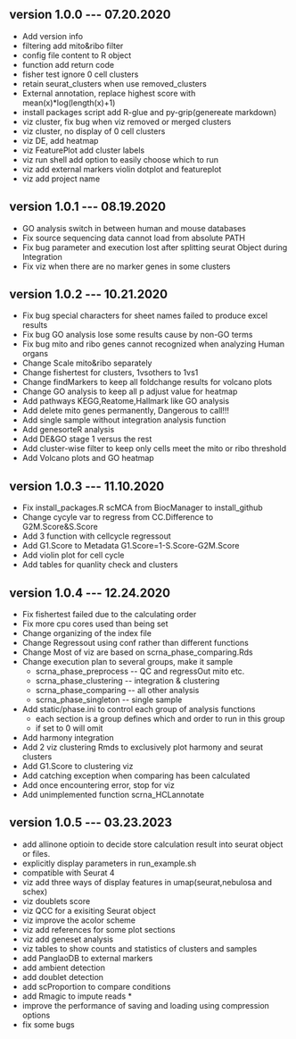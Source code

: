 ## version 1.0.0  --- 07.20.2020
 * Add version info
 * filtering add mito&ribo filter
 * config file content to R object
 * function add return code 
 * fisher test ignore 0 cell clusters
 * retain seurat_clusters when use removed_clusters
 * External annotation, replace highest score with mean(x)\*log(length(x)+1)
 * install packages script add R-glue and py-grip(genereate markdown) 
 * viz cluster, fix bug when viz removed or merged clusters
 * viz cluster, no display of 0 cell clusters
 * viz DE, add heatmap
 * viz FeaturePlot add cluster labels
 * viz run shell add option to easily choose which to run
 * viz add external markers violin dotplot and featureplot
 * viz add project name


## version 1.0.1  --- 08.19.2020
 * GO analysis switch in between human and mouse databases
 * Fix source sequencing data cannot load from absolute PATH
 * Fix bug parameter and execution lost after splitting seurat Object during Integration
 * Fix viz when there are no marker genes in some clusters



## version 1.0.2  --- 10.21.2020
 * Fix bug special characters for sheet names failed to produce excel results
 * Fix bug GO analysis lose some results cause by non-GO terms
 * Fix bug mito and ribo genes cannot recognized when analyzing Human organs
 * Change Scale mito&ribo separately
 * Change fishertest for clusters, 1vsothers to 1vs1
 * Change findMarkers to keep all foldchange results for volcano plots
 * Change GO analysis to keep all p adjust value for heatmap
 * Add pathways KEGG,Reatome,Hallmark like GO analysis
 * Add delete mito genes permanently, Dangerous to call!!!
 * Add single sample without integration analysis function
 * Add genesorteR analysis
 * Add DE&GO stage 1 versus the rest
 * Add cluster-wise filter to keep only cells meet the mito or ribo threshold
 * Add Volcano plots and GO heatmap


## version 1.0.3  --- 11.10.2020
 * Fix install_packages.R scMCA from BiocManager to install_github
 * Change cycyle var to regress from CC.Difference to G2M.Score&S.Score
 * Add 3 function with cellcycle regressout
 * Add G1.Score to Metadata G1.Score=1-S.Score-G2M.Score
 * Add violin plot for cell cycle
 * Add tables for quanlity check and clusters

## version 1.0.4  --- 12.24.2020
 * Fix fishertest failed due to the calculating order
 * Fix more cpu cores used than being set
 * Change organizing of the index file
 * Change Regressout using conf rather than different functions
 * Change Most of viz are based on scrna_phase_comparing.Rds
 * Change execution plan to several groups, make it sample
    * scrna_phase_preprocess -- QC and regressOut mito etc.
    * scrna_phase_clustering -- integration & clustering
    * scrna_phase_comparing -- all other analysis
    * scrna_phase_singleton -- single sample
 * Add static/phase.ini to control each group of analysis functions
    * each section is a group defines which and order to run in this group
    * if set to 0 will omit
 * Add harmony integration
 * Add 2 viz clustering Rmds to exclusively plot harmony and seurat clusters
 * Add G1.Score to clustering viz
 * Add catching exception when comparing has been calculated
 * Add once encountering error, stop for viz
 * Add unimplemented function scrna_HCLannotate

## version 1.0.5  --- 03.23.2023
 * add allinone optioin to decide store calculation result into seurat object or files.
 * explicitly display parameters in run_example.sh
 * compatible with Seurat 4
 * viz add three ways of display features in umap(seurat,nebulosa and schex)
 * viz doublets score
 * viz QCC for a exisiting Seurat object
 * viz improve the acolor scheme
 * viz add references for some plot sections
 * viz add geneset analysis
 * viz tables to show counts and statistics of clusters and samples
 * add PanglaoDB to external markers
 * add ambient detection
 * add doublet detection
 * add scProportion to compare conditions
 * add Rmagic to impute reads  *
 * improve the performance of saving and loading using compression options
 * fix some bugs
